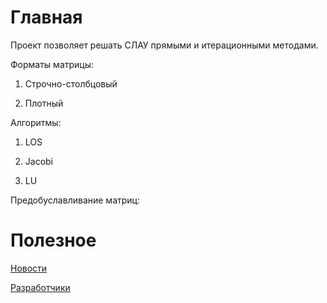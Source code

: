 Главная
==============================

Проект позволяет решать СЛАУ прямыми и итерационными методами.

Форматы матрицы: 

1. Строчно-столбцовый

2. Плотный

Алгоритмы:
1.	LOS

2.	Jacobi

3.	LU

Предобуславливание матриц:


Полезное
==============================
[Новости](https://github.com/SLAEPM23/SLAE/blob/master/docs/NEWS.md)

[Разработчики](https://github.com/SLAEPM23/SLAE/blob/master/docs/DEVELOPERS.md)